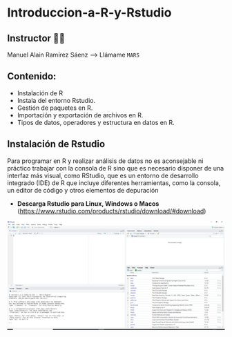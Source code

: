 # Introduccion-a-R-y-Rstudio

## Instructor 👨‍🏫  
Manuel Alain Ramírez Sáenz --> Llámame `MARS`

## Contenido:

* Instalación de R 
* Instala del entorno Rstudio.
* Gestión de paquetes en R.
* Importación y exportación de archivos en R.
* Tipos de datos, operadores y estructura en datos en R.

## Instalación de Rstudio

Para programar en R y realizar análisis de datos no es aconsejable ni práctico trabajar con la consola de R sino que es necesario disponer de una interfaz más visual, como RStudio, que es un entorno de desarrollo integrado (IDE) de R que incluye diferentes herramientas, como la consola, un editor de código y otros elementos de depuración

* **Descarga Rstudio para Linux, Windows o Macos** (https://www.rstudio.com/products/rstudio/download/#download)

![image](https://github.com/bioinfoperu/Introduccion-a-R-y-Rstudio/blob/main/img/Rstudio_interfaz.png)

